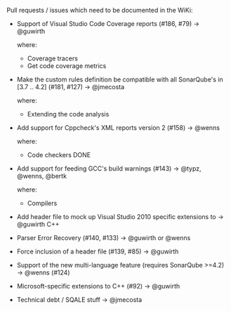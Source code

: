 Pull requests / issues which need to be documented in the WiKi:

- Support of Visual Studio Code Coverage reports (#186, #79)           -> @guwirth
  
  where:
  * Coverage tracers
  * Get code coverage metrics

- Make the custom rules definition be compatible with all SonarQube's in [3.7 .. 4.2] (#181, #127)                                  -> @jmecosta 

  where: 
  * Extending the code analysis

- Add support for Cppcheck's XML reports version 2 (#158)              -> @wenns

  where: 
  * Code checkers                                                         DONE

- Add support for feeding GCC's build warnings (#143)                  -> @typz, @wenns, @bertk

  where:
  * Compilers 

- Add header file to mock up Visual Studio 2010 specific extensions to -> @guwirth
  C++
- Parser Error Recovery (#140, #133)                                   -> @guwirth or @wenns
- Force inclusion of a header file (#139, #85)                         -> @guwirth
- Support of the new multi-language feature (requires SonarQube >=4.2) -> @wenns
 (#124)
- Microsoft-specific extensions to C++ (#92)                           -> @guwirth
- Technical debt / SQALE stuff                                         -> @jmecosta
